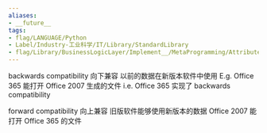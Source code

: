 ```yaml
---
aliases:
- __future__
tags:
- flag/LANGUAGE/Python
- Label/Industry-工业科学/IT/Library/StandardLibrary
- flag/Library/BusinessLogicLayer/Implement__/MetaProgramming/Attribute/Namespace
---
```


backwards compatibility
    向下兼容
    以前的数据在新版本软件中使用
    E.g.
        Office 365 能打开 Office 2007 生成的文件
        i.e. Office 365 实现了 backwards compatibility

forward compatibility
    向上兼容
    旧版软件能够使用新版本的数据 Office 2007 能打开 Office 365 的文件